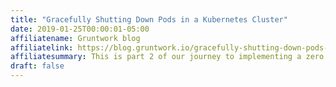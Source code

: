 ```yaml
---
title: "Gracefully Shutting Down Pods in a Kubernetes Cluster"
date: 2019-01-25T00:00:01-05:00
affiliatename: Gruntwork blog
affiliatelink: https://blog.gruntwork.io/gracefully-shutting-down-pods-in-a-kubernetes-cluster-328aecec90d
affiliatesummary: This is part 2 of our journey to implementing a zero downtime update of our Kubernetes cluster. In part 1 of the series, we laid out the …
draft: false
---
```


